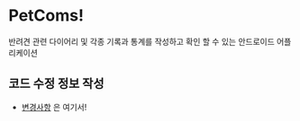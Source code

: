 # PetComs!
반려견 관련 다이어리 및 각종 기록과 통계를 작성하고 확인 할 수 있는 안드로이드 어플리케이션

## 코드 수정 정보 작성
- [변경사항](https://github.com/jihoKevin/PetComs_Android/issues/1) 은 여기서!
